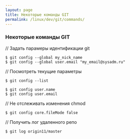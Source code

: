 ```yaml
---
layout: page
title: Некоторые команды GIT
permalink: /linux/dev/git/commands/
---
```



### Некоторые команды GIT


// Задать парамеры идентификации git

    $ git config --global my_nick_name
    $ git config --global user.email "my_email@sysadm.ru"


// Посмотреть текущие параметры

    $ git config --list

    $ git config user.name
    $ git config user.email

// Не отслеживать изменения chmod

    $ git config core.fileMode false


// Получить лог удаленного репо

    $ git log origin11/master
